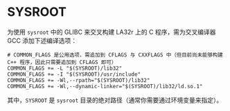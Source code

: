 # SYSROOT

为使用 `sysroot` 中的 GLIBC 来交叉构建 LA32r 上的 C 程序，需为交叉编译器 GCC 添加下述编译选项：

```make
# COMMON_FLAGS 是公用选项，需追加到 CFLAGS 与 CXXFLAGS 中（但目前尚未能够构建 C++ 程序，因此只需要追加到 CFLAGS 即可）
COMMON_FLAGS += -L "$(SYSROOT)/lib32"
COMMON_FLAGS += -I "$(SYSROOT)/usr/include"
COMMON_FLAGS += -Wl,--rpath="$(SYSROOT)/lib32"
COMMON_FLAGS += -Wl,--dynamic-linker="$(SYSROOT)/lib32/ld.so.1"
```

其中，`SYSROOT` 是 `sysroot` 目录的绝对路径（通常你需要通过环境变量来指定）。
